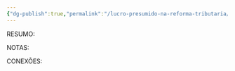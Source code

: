```yaml
---
{"dg-publish":true,"permalink":"/lucro-presumido-na-reforma-tributaria/","dgPassFrontmatter":true,"created":"2025-08-20T21:51:10.839-03:00","updated":"2025-08-20T21:51:30.706-03:00"}
---
```


RESUMO:


NOTAS:


CONEXÕES:
